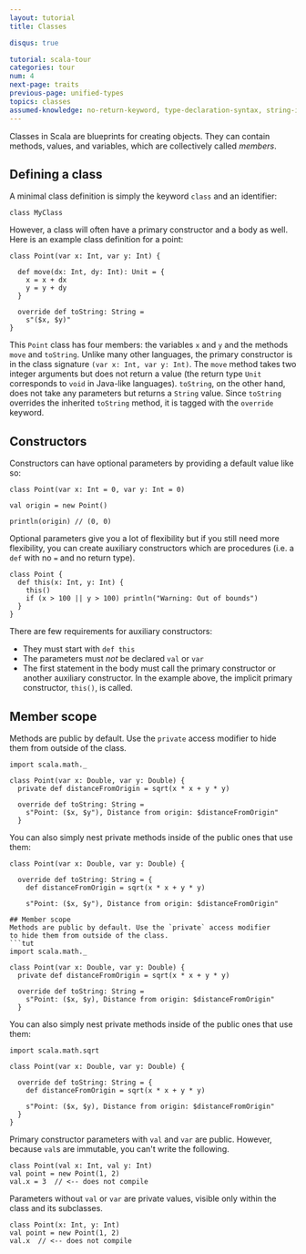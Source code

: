 ```yaml
---
layout: tutorial
title: Classes

disqus: true

tutorial: scala-tour
categories: tour
num: 4
next-page: traits
previous-page: unified-types
topics: classes
assumed-knowledge: no-return-keyword, type-declaration-syntax, string-interpolation
---
```


Classes in Scala are blueprints for creating objects. They can contain methods,
values, and variables, which are collectively called _members_.

## Defining a class
A minimal class definition is simply the keyword `class` and
an identifier:
```tut
class MyClass
```
However, a class will often have a primary constructor and a body as well. Here is an example class definition for a point:

```tut
class Point(var x: Int, var y: Int) {

  def move(dx: Int, dy: Int): Unit = {
    x = x + dx
    y = y + dy
  }

  override def toString: String =
    s"($x, $y)"
}
```

This `Point` class has four members: the variables `x` and `y` and the methods `move` and
`toString`. Unlike many other languages, the primary constructor is in the class signature `(var x: Int, var y: Int)`. The `move` method takes two integer arguments but does not return a value (the return type `Unit` corresponds to `void` in Java-like languages). `toString`, on the other hand, does not take any parameters but returns a `String` value. Since `toString` overrides the inherited `toString` method, it is tagged with the `override` keyword.

## Constructors

Constructors can have optional parameters by providing a default value like so:

```tut
class Point(var x: Int = 0, var y: Int = 0)

val origin = new Point()

println(origin) // (0, 0)
```

Optional parameters give you a lot of flexibility but if you still need more flexibility, you can create auxiliary constructors which are procedures (i.e. a `def` with no `=` and no return type).

```tut
class Point {
  def this(x: Int, y: Int) {
    this()
    if (x > 100 || y > 100) println("Warning: Out of bounds")
  }
}
```
There are few requirements for auxiliary constructors:
* They must start with `def this`
* The parameters must _not_ be declared `val` or `var`
* The first statement in the body must call the primary constructor or another auxiliary constructor. In the example above, the implicit primary constructor, `this()`, is called.

## Member scope
Methods are public by default. Use the `private` access modifier
to hide them from outside of the class.
```tut
import scala.math._

class Point(var x: Double, var y: Double) {
  private def distanceFromOrigin = sqrt(x * x + y * y)

  override def toString: String =
    s"Point: ($x, $y"), Distance from origin: $distanceFromOrigin"
  }
```

You can also simply nest private methods inside of the public ones
that use them:

```tut
class Point(var x: Double, var y: Double) {

  override def toString: String = {
    def distanceFromOrigin = sqrt(x * x + y * y)

    s"Point: ($x, $y"), Distance from origin: $distanceFromOrigin"

## Member scope
Methods are public by default. Use the `private` access modifier
to hide them from outside of the class.
```tut
import scala.math._

class Point(var x: Double, var y: Double) {
  private def distanceFromOrigin = sqrt(x * x + y * y)

  override def toString: String =
    s"Point: ($x, $y), Distance from origin: $distanceFromOrigin"
  }
```

You can also simply nest private methods inside of the public ones
that use them:

```tut
import scala.math.sqrt

class Point(var x: Double, var y: Double) {

  override def toString: String = {
    def distanceFromOrigin = sqrt(x * x + y * y)

    s"Point: ($x, $y), Distance from origin: $distanceFromOrigin"
  }
}
```

Primary constructor parameters with `val` and `var` are public. However, because `val`s are immutable, you can't write the following.
```
class Point(val x: Int, val y: Int)
val point = new Point(1, 2)
val.x = 3  // <-- does not compile
```

Parameters without `val` or `var` are private values, visible only within the class and its subclasses.
```
class Point(x: Int, y: Int)
val point = new Point(1, 2)
val.x  // <-- does not compile
```
